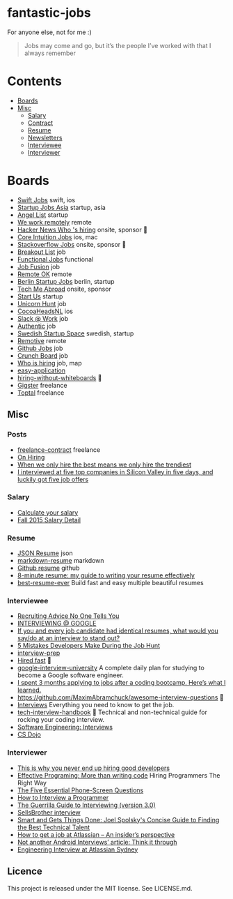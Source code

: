 fantastic-jobs
==
For anyone else, not for me :)

> Jobs may come and go, but it’s the people I’ve worked with that I always remember

# Contents

- [Boards](#boards)
- [Misc](#misc)
  - [Salary](#salary)
  - [Contract](#contract)
  - [Resume](#resume)
  - [Newsletters](#newsletters)
  - [Interviewee](#interviewee)
  - [Interviewer](#interviewer)

# Boards

- [Swift Jobs](https://www.natashatherobot.com/swift-jobs/) swift, ios
- [Startup Jobs Asia](http://www.startupjobs.asia/site/latest) startup, asia
- [Angel List](https://angel.co/jobs) startup
- [We work remotely](https://weworkremotely.com/) remote
- [Hacker News Who 's hiring](https://news.ycombinator.com/item?id=10822019) onsite, sponsor :rocket:
- [Core Intuition Jobs](http://jobs.coreint.org/) ios, mac
- [Stackoverflow Jobs](https://stackoverflow.com/jobs) onsite, sponsor :rocket:
- [Breakout List](https://breakoutlist.com/) job
- [Functional Jobs](https://functionaljobs.com/) functional
- [Job Fusion](https://jobfusion.co/) job
- [Remote OK](https://remoteok.io/) remote
- [Berlin Startup Jobs](http://berlinstartupjobs.com/) berlin, startup
- [Tech Me Abroad](https://techmeabroad.com/) onsite, sponsor
- [Start Us](https://www.startus.cc/) startup
- [Unicorn Hunt](https://unicornhunt.io/) job
- [CocoaHeadsNL](http://jobs.cocoaheads.nl/) ios
- [Slack @ Work](http://slackatwork.com/) job
- [Authentic](https://authenticjobs.com/) job
- [Swedish Startup Space](http://swedishstartupspace.com/job-board/) swedish, startup
- [Remotive](http://jobs.remotive.io/) remote
- [Github Jobs](https://jobs.github.com/) job
- [Crunch Board](http://www.crunchboard.com/jobs/) job
- [Who is hiring](https://whoishiring.io/#!/) job, map
- [easy-application](https://github.com/j-delaney/easy-application)
- [hiring-without-whiteboards](https://github.com/poteto/hiring-without-whiteboards) :rocket:
- [Gigster](https://gigster.com/) freelance
- [Toptal](http://www.toptal.com/) freelance

## Misc

### Posts

- [freelance-contract](https://github.com/ashedryden/freelance-contract) freelance
- [On Hiring](https://www.getrevue.co/profile/hunglee)
- [When we only hire the best means we only hire the trendiest](https://danluu.com/programmer-moneyball/)
- [I interviewed at five top companies in Silicon Valley in five days, and luckily got five job offers](https://medium.com/@XiaohanZeng/i-interviewed-at-five-top-companies-in-silicon-valley-in-five-days-and-luckily-got-five-job-offers-25178cf74e0f)

### Salary

- [Calculate your salary](https://stackoverflow.com/jobs/salary)
- [Fall 2015 Salary Detail](https://docs.google.com/spreadsheets/u/1/d/1UnLz40Our1Ids-O0sz26uPNCF6cQjwosrZQY4VLdflU/htmlview?pli=1&sle=true#)

### Resume

- [JSON Resume](http://jsonresume.org/) json
- [markdown-resume](https://github.com/there4/markdown-resume) markdown
- [Github resume](https://github.com/resume/resume.github.com) github
- [8-minute resume: my guide to writing your resume effectively](https://rooting-for-you.cenedella.com/8-minute-resume-my-guide-to-writing-your-resume-effectively-3b0b117d94a#.rxfb6rbae)
- [best-resume-ever](https://github.com/salomonelli/best-resume-ever) Build fast and easy multiple beautiful resumes

### Interviewee

- [Recruiting Advice No One Tells You](https://medium.com/@drogier/recruiting-advice-no-one-tells-you-5ae6fb285d1)
- [INTERVIEWING @ GOOGLE](http://www.catehuston.com/blog/2010/07/13/interviewing-google/)
- [If you and every job candidate had identical resumes, what would you say/do at an interview to stand out?](https://www.quora.com/If-you-and-every-job-candidate-had-identical-resumes-what-would-you-say-do-at-an-interview-to-stand-out)
- [5 Mistakes Developers Make During the Job Hunt](http://blog.codeschool.io/2015/08/25/5-mistakes-developers-make-during-the-job-hunt/)
- [interview-prep](https://github.com/ride/interview-prep)
- [Hired fast](https://www.kokev.in/hired-fast) :rocket:
- [google-interview-university](https://github.com/jwasham/google-interview-university) A complete daily plan for studying to become a Google software engineer.
- [I spent 3 months applying to jobs after a coding bootcamp. Here’s what I learned.](https://medium.freecodecamp.com/5-key-learnings-from-the-post-bootcamp-job-search-9a07468d2331#.w09m12mz5)
- https://github.com/MaximAbramchuck/awesome-interview-questions :rocket:
- [Interviews](https://github.com/kdn251/interviews) Everything you need to know to get the job.
- [tech-interview-handbook](https://github.com/yangshun/tech-interview-handbook) 💯 Technical and non-technical guide for rocking your coding interview.
- [Software Engineering: Interviews](https://medium.com/@AndyyHope/software-engineering-interviews-744380f4f2af)
- [CS Dojo](https://www.youtube.com/channel/UCxX9wt5FWQUAAz4UrysqK9A)

### Interviewer

- [This is why you never end up hiring good developers](http://qz.com/258066/this-is-why-you-dont-hire-good-developers/)
- [Effective Programing: More than writing code](http://www.amazon.com/Effective-Programming-More-Than-Writing-ebook/dp/B008HUMTO0) Hiring Programmers The Right Way
- [The Five Essential Phone-Screen Questions ](https://sites.google.com/site/steveyegge2/five-essential-phone-screen-questions)
- [How to Interview a Programmer](http://www.artima.com/wbc/interprog.html)
- [The Guerrilla Guide to Interviewing (version 3.0)](http://www.joelonsoftware.com/articles/GuerrillaInterviewing3.html)
- [SellsBrother interview](http://www.sellsbrothers.com/interview)
- [Smart and Gets Things Done: Joel Spolsky's Concise Guide to Finding the Best Technical Talent](http://www.amazon.com/Smart-Gets-Things-Done-Technical/dp/1590598385)
- [How to get a job at Atlassian – An insider’s perspective](http://blogs.atlassian.com/2010/11/how_to_get_a_job_at_atlassian_an_insiders_perspective/)
- [Not another Android Interviews’ article: Think it through](https://medium.com/@neteinstein/not-another-android-interviews-article-think-it-through-7b6554bc23db#.7ps740ydd)
- [Engineering Interview at Atlassian Sydney](https://www.youtube.com/watch?v=hP6Bnis8rsY)


Licence
--
This project is released under the MIT license. See LICENSE.md.
